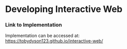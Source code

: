 # Developing Interactive Web

### Link to Implementation

Implementation can be accessed at: https://tobydyson123.github.io/interactive-web/
